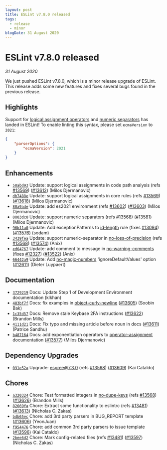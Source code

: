 ```yaml
---
layout: post
title: ESLint v7.8.0 released
tags:
  - release
  - minor
blogDate: 31 August 2020
---
```


# ESLint v7.8.0 released

_31 August 2020_

We just pushed ESLint v7.8.0, which is a minor release upgrade of ESLint. This release adds some new features and fixes several bugs found in the previous release.


## Highlights

Support for [logical assignment operators](https://github.com/tc39/proposal-logical-assignment) and [numeric separators](https://github.com/tc39/proposal-numeric-separator) has landed in ESLint! To enable linting this syntax, please set `ecmaVersion` to `2021`:

```json
{
    "parserOptions": {
        "ecmaVersion": 2021
    }
}
```

## Enhancements


* [`58abd93`](https://github.com/eslint/eslint/commit/58abd9311900a8af5a3c0963daaf64675bdd8383) Update: support logical assignments in code path analysis (refs [#13569](https://github.com/eslint/eslint/issues/13569)) ([#13612](https://github.com/eslint/eslint/issues/13612)) (Milos Djermanovic)
* [`db7488e`](https://github.com/eslint/eslint/commit/db7488e6326fd1b7ea04c5062beb1c5f75fc15ed) Update: support logical assignments in core rules (refs [#13569](https://github.com/eslint/eslint/issues/13569)) ([#13618](https://github.com/eslint/eslint/issues/13618)) (Milos Djermanovic)
* [`88a9ade`](https://github.com/eslint/eslint/commit/88a9ade7643bb166efbab45cee15f3269496f4be) Update: add es2021 environment (refs [#13602](https://github.com/eslint/eslint/issues/13602)) ([#13603](https://github.com/eslint/eslint/issues/13603)) (Milos Djermanovic)
* [`0003dc0`](https://github.com/eslint/eslint/commit/0003dc0f966f2b47555595586f84eb3163cb0179) Update: support numeric separators (refs [#13568](https://github.com/eslint/eslint/issues/13568)) ([#13581](https://github.com/eslint/eslint/issues/13581)) (Milos Djermanovic)
* [`96b11a0`](https://github.com/eslint/eslint/commit/96b11a0717bf32b94ec768611574372320fb774b) Update: Add exceptionPatterns to [id-length](/docs/rules/id-length) rule (fixes [#13094](https://github.com/eslint/eslint/issues/13094)) ([#13576](https://github.com/eslint/eslint/issues/13576)) (sodam)
* [`3439fea`](https://github.com/eslint/eslint/commit/3439fea5c0ed330d01d874b0c9df51dd51ae792c) Update: support numeric-separator in [no-loss-of-precision](/docs/rules/no-loss-of-precision) (refs [#13568](https://github.com/eslint/eslint/issues/13568)) ([#13574](https://github.com/eslint/eslint/issues/13574)) (Anix)
* [`ed64767`](https://github.com/eslint/eslint/commit/ed64767859d776145d68145419a61f5379b4dd63) Update: add comment to message in [no-warning-comments](/docs/rules/no-warning-comments) (fixes [#12327](https://github.com/eslint/eslint/issues/12327)) ([#13522](https://github.com/eslint/eslint/issues/13522)) (Anix)
* [`66442a9`](https://github.com/eslint/eslint/commit/66442a9faf9872db4a40f56dde28c48f4d02fc7b) Update: Add [no-magic-numbers](/docs/rules/no-magic-numbers) 'ignoreDefaultValues' option ([#12611](https://github.com/eslint/eslint/issues/12611)) (Dieter Luypaert)






## Documentation


* [`3729219`](https://github.com/eslint/eslint/commit/372921924778f2e525535985e17c97b988546210) Docs: Update Step 1 of Development Environment documentation (klkhan)
* [`483bf7f`](https://github.com/eslint/eslint/commit/483bf7f3cc40e0d866798d6ca9ee1c19aa77ddd2) Docs: fix examples in [object-curly-newline](/docs/rules/object-curly-newline) ([#13605](https://github.com/eslint/eslint/issues/13605)) (Soobin Bak)
* [`1c35d57`](https://github.com/eslint/eslint/commit/1c35d57b0a5f374cc55f1727a7561bcab1962e83) Docs: Remove stale Keybase 2FA instructions ([#13622](https://github.com/eslint/eslint/issues/13622)) (Brandon Mills)
* [`4111d21`](https://github.com/eslint/eslint/commit/4111d21a046b73892e2c84f92815a21ef4db63e1) Docs: Fix typo and missing article before noun in docs ([#13611](https://github.com/eslint/eslint/issues/13611)) (Patrice Sandhu)
* [`b487164`](https://github.com/eslint/eslint/commit/b487164d01dd0bf66fdf2df0e374ce1c3bdb0339) Docs: add exponentiation operators to [operator-assignment](/docs/rules/operator-assignment) documentation ([#13577](https://github.com/eslint/eslint/issues/13577)) (Milos Djermanovic)




## Dependency Upgrades


* [`091e52a`](https://github.com/eslint/eslint/commit/091e52ae1ca408f3e668f394c14d214c9ce806e6) Upgrade: espree@7.3.0 (refs [#13568](https://github.com/eslint/eslint/issues/13568)) ([#13609](https://github.com/eslint/eslint/issues/13609)) (Kai Cataldo)






## Chores


* [`a320324`](https://github.com/eslint/eslint/commit/a32032430a0779a4e3b2d137d4d0682844084b82) Chore: Test formatted integers in [no-dupe-keys](/docs/rules/no-dupe-keys) (refs [#13568](https://github.com/eslint/eslint/issues/13568)) ([#13626](https://github.com/eslint/eslint/issues/13626)) (Brandon Mills)
* [`82669fa`](https://github.com/eslint/eslint/commit/82669fa66670a00988db5b1d10fe8f3bf30be84e) Chore: Extract some functionality to eslintrc (refs [#13481](https://github.com/eslint/eslint/issues/13481)) ([#13613](https://github.com/eslint/eslint/issues/13613)) (Nicholas C. Zakas)
* [`bdb65ec`](https://github.com/eslint/eslint/commit/bdb65ec2e672c9815bee356b61d1cd60a1072152) Chore: add 3rd party parsers in BUG_REPORT template ([#13606](https://github.com/eslint/eslint/issues/13606)) (YeonJuan)
* [`f954476`](https://github.com/eslint/eslint/commit/f954476fb6b0664679c73babd5e8a0647572b81f) Chore: add common 3rd party parsers to issue template ([#13596](https://github.com/eslint/eslint/issues/13596)) (Kai Cataldo)
* [`2bee6d2`](https://github.com/eslint/eslint/commit/2bee6d256ae0516c9a9003bb3fdca24ff93253b5) Chore: Mark config-related files (refs [#13481](https://github.com/eslint/eslint/issues/13481)) ([#13597](https://github.com/eslint/eslint/issues/13597)) (Nicholas C. Zakas)


